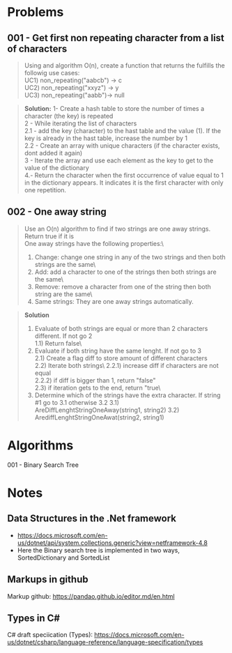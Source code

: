 # Problems
## 001 - Get first non repeating character from a list of characters
>Using and algorithm O(n), create a function that returns the fulfills the followig use cases:\
>UC1) non_repeating("aabcb") -> c\
>UC2) non_repeating("xxyz") -> y\
>UC3) non_repeating("aabb")-> null

>**Solution:**
>1- Create a hash table to store the number of times a character (the key) is repeated\
>2 - While iterating the list of characters\
>2.1 - add the key (character) to the hast table and the value (1). If the key is already in the hast table, increase the number by 1\
>2.2 - Create an array with unique characters (if the character exists, dont added it again)\
>3 - Iterate the array and use each element as the key to get to the value of the dictionary\
>4.- Return the character when the first occurrence of  value equal to 1 in the dictionary appears. It indicates it is the first character with only one repetition.  


## 002 - One away string
> Use an O(n) algorithm to find if two strings are one away strings. Return true if it is\
> One away strings have the following properties:\
>1) Change: change one string in any of the two strings and then both strings are the same\
>2) Add: add a character to one of the strings then both strings are the same\
>3) Remove: remove a character from one of the string then both string are the same\
>4) Same strings: They are one away strings automatically.

>**Solution**
>1) Evaluate of both strings are equal or more than 2 characters different. If not go 2\
>1.1) Return false\
>2) Evaluate if both string have the same lenght. If not go to 3\
>2.1) Create a flag diff to store amount of different characters\
>2.2) Iterate both strings\ 
>2.2.1) increase diff if characters are not equal\
>2.2.2) if diff is bigger than 1, return "false"\
>2.3) if iteration gets to the end, return "true\
>3) Determine which of the strings have the extra character. If string #1 go to 3.1 otherwise 3.2
>3.1) AreDiffLenghtStringOneAway(string1, string2)
>3.2) ArediffLenghtStringOneAwat(string2, string1)

# Algorithms
001 - Binary Search Tree


# Notes
## Data Structures in the .Net framework
- https://docs.microsoft.com/en-us/dotnet/api/system.collections.generic?view=netframework-4.8
- Here the Binary search tree is implemented in two ways, SortedDictionary and SortedList 

## Markups in github
Markup github: https://pandao.github.io/editor.md/en.html

## Types in C#
C# draft speciication (Types): https://docs.microsoft.com/en-us/dotnet/csharp/language-reference/language-specification/types

